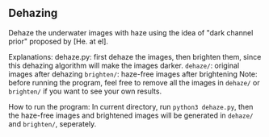 ## Dehazing
Dehaze the underwater images with haze using the idea of "dark channel prior" proposed by [He. at el].

Explanations:
dehaze.py: first dehaze the images, then brighten them, since this dehazing algorithm will make the images darker.
`dehaze/`: original images after dehazing
`brighten/`: haze-free images after brightening
Note: before running the program, feel free to remove all the images in `dehaze/` or `brighten/` if you want to see your own results.

How to run the program:
In current directory, run `python3 dehaze.py`, then the haze-free images and brightened images will be generated in `dehaze/` and `brighten/`, seperately.
